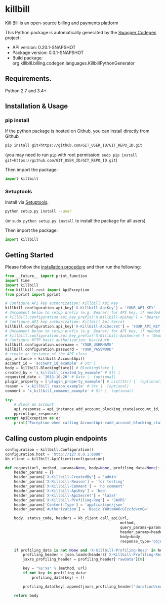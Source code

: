 # killbill
Kill Bill is an open-source billing and payments platform

This Python package is automatically generated by the [Swagger Codegen](https://github.com/swagger-api/swagger-codegen) project:

- API version: 0.20.1-SNAPSHOT
- Package version: 0.0.1-SNAPSHOT
- Build package: org.killbill.billing.codegen.languages.KillbillPythonGenerator

## Requirements.

Python 2.7 and 3.4+

## Installation & Usage
### pip install

If the python package is hosted on Github, you can install directly from Github

```sh
pip install git+https://github.com/GIT_USER_ID/GIT_REPO_ID.git
```
(you may need to run `pip` with root permission: `sudo pip install git+https://github.com/GIT_USER_ID/GIT_REPO_ID.git`)

Then import the package:
```python
import killbill 
```

### Setuptools

Install via [Setuptools](http://pypi.python.org/pypi/setuptools).

```sh
python setup.py install --user
```
(or `sudo python setup.py install` to install the package for all users)

Then import the package:
```python
import killbill
```

## Getting Started

Please follow the [installation procedure](#installation--usage) and then run the following:

```python
from __future__ import print_function
import time
import killbill
from killbill.rest import ApiException
from pprint import pprint

# Configure API key authorization: Killbill Api Key
killbill.configuration.api_key['X-Killbill-ApiKey'] = 'YOUR_API_KEY'
# Uncomment below to setup prefix (e.g. Bearer) for API key, if needed
# killbill.configuration.api_key_prefix['X-Killbill-ApiKey'] = 'Bearer'
# Configure API key authorization: Killbill Api Secret
killbill.configuration.api_key['X-Killbill-ApiSecret'] = 'YOUR_API_KEY'
# Uncomment below to setup prefix (e.g. Bearer) for API key, if needed
# killbill.configuration.api_key_prefix['X-Killbill-ApiSecret'] = 'Bearer'
# Configure HTTP basic authorization: basicAuth
killbill.configuration.username = 'YOUR_USERNAME'
killbill.configuration.password = 'YOUR_PASSWORD'
# create an instance of the API class
api_instance = killbill.AccountApi()
account_id = 'account_id_example' # Str | 
body = killbill.BlockingState() # BlockingState | 
created_by = 'x_killbill_created_by_example' # Str | 
requested_date = '2013-10-20' # Date |  (optional)
plugin_property = ['plugin_property_example'] # List[Str] |  (optional)
reason = 'x_killbill_reason_example' # Str |  (optional)
comment = 'x_killbill_comment_example' # Str |  (optional)

try:
    # Block an account
    api_response = api_instance.add_account_blocking_state(account_id, body, created_by, requested_date=requested_date, plugin_property=plugin_property, reason=reason, comment=comment)
    pprint(api_response)
except ApiException as e:
    print("Exception when calling AccountApi->add_account_blocking_state: %s\n" % e)

```

## Calling custom plugin endpoints

```python
configuration = killbill.Configuration()
configuration.host = 'http://127.0.0.1:8080'
kb_client = killbill.ApiClient(configuration)

def request(url, method, params=None, body=None, profiling_data=None):
    header_params = {}
    header_params['X-Killbill-CreatedBy'] = 'admin'
    header_params['X-Killbill-Reason'] = 'for testing'
    header_params['X-Killbill-Comment'] = 'no comment'
    header_params['X-Killbill-ApiKey'] = 'bob'
    header_params['X-Killbill-ApiSecret'] = 'lazar'
    header_params['X-Killbill-Profiling-Req'] = 'JAXRS'
    header_params['Content-Type'] = 'application/json'
    header_params['Authorization'] = 'Basic YWRtaW46cGFzc3dvcmQ='

    body, status_code, headers = kb_client.call_api(url,
                                                    method,
                                                    query_params=params,
                                                    header_params=header_params,
                                                    body=body,
                                                    response_type='object')

    if profiling_data is not None and 'X-Killbill-Profiling-Resp' in headers:
        profiling_header = json.loads(headers['X-Killbill-Profiling-Resp'])
        jaxrs_profiling_header = profiling_header['rawData'][0]

        key = "%s:%s" % (method, url)
        if not key in profiling_data:
            profiling_data[key] = []

        profiling_data[key].append(jaxrs_profiling_header['durationUsec'])

    return body
```
